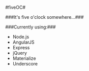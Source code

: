 #fiveOC#

###It's five o'clock somewhere...###

###Currently using:###
  - Node.js
  - AngularJS
  - Express
  - jQuery
  - Materialize
  - Underscore
